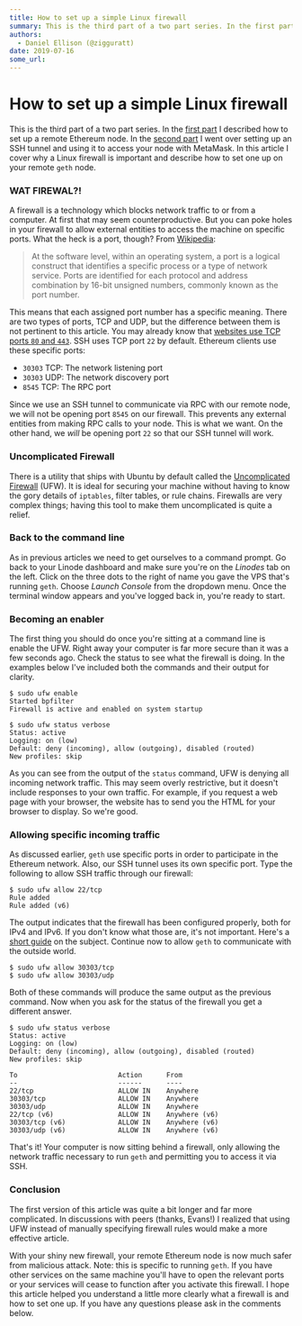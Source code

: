 ```yaml
---
title: How to set up a simple Linux firewall
summary: This is the third part of a two part series. In the first part I described how to set up a remote Ethereum node. In the second part I went over setting up an SSH tunnel and using it to access your node with MetaMask. In this article I cover why a Linux firewall is important and describe how to set one up on your remote geth node. WAT FIREWAL?! A firewall is a technology which blocks network traffic to or from a computer. At first that may seem counterproductive. But you can poke holes in your fi
authors:
  - Daniel Ellison (@zigguratt)
date: 2019-07-16
some_url: 
---
```


# How to set up a simple Linux firewall


This is the third part of a two part series. In the [first part](https://kauri.io/article/c287fe53de9b4073a18065443253a86d/v1/how-to-install-and-synchronize-your-own-remote-ethereum-nodes) I described how to set up a remote Ethereum node. In the [second part](https://kauri.io/article/348d6c66da2949978c85bf2cd913d0ac/v1/make-use-of-your-remote-ethereum-node-using-an-ssh-tunnel-and-metamask) I went over setting up an SSH tunnel and using it to access your node with MetaMask. In this article I cover why a Linux firewall is important and describe how to set one up on your remote `geth` node.

### WAT FIREWAL?!

A firewall is a technology which blocks network traffic to or from a computer. At first that may seem counterproductive. But you can poke holes in your firewall to allow external entities to access the machine on specific ports. What the heck is a port, though? From [Wikipedia](https://en.wikipedia.org/wiki/Port_(computer_networking)):

>At the software level, within an operating system, a port is a logical construct that identifies a specific process or a type of network service. Ports are identified for each protocol and address combination by 16-bit unsigned numbers, commonly known as the port number.

This means that each assigned port number has a specific meaning. There are two types of ports, TCP and UDP, but the difference between them is not pertinent to this article. You may already know that [websites use TCP ports `80` and `443`](https://www.howtogeek.com/233383/why-was-80-chosen-as-the-default-http-port-and-443-as-the-default-https-port/). SSH uses TCP port `22` by default. Ethereum clients use these specific ports:

* `30303` TCP: The network listening port
* `30303` UDP: The network discovery port
* `8545` TCP: The RPC port

Since we use an SSH tunnel to communicate via RPC with our remote node, we will not be opening port `8545` on our firewall. This prevents any external entities from making RPC calls to your node. This is what we want. On the other hand, we _will_ be opening port `22` so that our SSH tunnel will work.

### Uncomplicated Firewall

There is a utility that ships with Ubuntu by default called the [Uncomplicated Firewall](https://help.ubuntu.com/community/UFW) (UFW). It is ideal for securing your machine without having to know the gory details of `iptables`, filter tables, or rule chains. Firewalls are very complex things; having this tool to make them uncomplicated is quite a relief.

### Back to the command line

As in previous articles we need to get ourselves to a command prompt. Go back to your Linode dashboard and make sure you're on the _Linodes_ tab on the left. Click on the three dots to the right of name you gave the VPS that's running `geth`. Choose _Launch Console_ from the dropdown menu. Once the terminal window appears and you've logged back in, you're ready to start.

### Becoming an enabler

The first thing you should do once you're sitting at a command line is enable the UFW. Right away your computer is far more secure than it was a few seconds ago. Check the status to see what the firewall is doing. In the examples below I've included both the commands and their output for clarity.

```shell
$ sudo ufw enable
Started bpfilter
Firewall is active and enabled on system startup

$ sudo ufw status verbose
Status: active
Logging: on (low)
Default: deny (incoming), allow (outgoing), disabled (routed)
New profiles: skip
```
As you can see from the output of the `status` command, UFW is denying all incoming network traffic. This may seem overly restrictive, but it doesn't include responses to your own traffic. For example, if you request a web page with your browser, the website has to send you the HTML for your browser to display. So we're good.

### Allowing specific incoming traffic

As discussed earlier, `geth` use specific ports in order to participate in the Ethereum network. Also, our SSH tunnel uses its own specific port. Type the following to allow SSH traffic through our firewall:

```shell
$ sudo ufw allow 22/tcp
Rule added
Rule added (v6)
```

The output indicates that the firewall has been configured properly, both for IPv4 and IPv6. If you don't know what those are, it's not important. Here's a [short guide](https://mashable.com/2011/02/03/ipv4-ipv6-guide/) on the subject. Continue now to allow `geth` to communicate with the outside world.

```shell
$ sudo ufw allow 30303/tcp
$ sudo ufw allow 30303/udp
```

Both of these commands will produce the same output as the previous command. Now when you ask for the status of the firewall you get a different answer.

```shell
$ sudo ufw status verbose
Status: active
Logging: on (low)
Default: deny (incoming), allow (outgoing), disabled (routed)
New profiles: skip

To                         Action      From
--                         ------      ----
22/tcp                     ALLOW IN    Anywhere                  
30303/tcp                  ALLOW IN    Anywhere                  
30303/udp                  ALLOW IN    Anywhere                  
22/tcp (v6)                ALLOW IN    Anywhere (v6)             
30303/tcp (v6)             ALLOW IN    Anywhere (v6)             
30303/udp (v6)             ALLOW IN    Anywhere (v6)             
```

That's it! Your computer is now sitting behind a firewall, only allowing the network traffic necessary to run `geth` and permitting you to access it via SSH.

### Conclusion

The first version of this article was quite a bit longer and far more complicated. In discussions with peers (thanks, Evans!) I realized that using UFW instead of manually specifying firewall rules would make a more effective article.

With your shiny new firewall, your remote Ethereum node is now much safer from malicious attack. Note: this is specific to running `geth`. If you have other services on the same machine you'll have to open the relevant ports or your services will cease to function after you activate this firewall. I hope this article helped you understand a little more clearly what a firewall is and how to set one up. If you have any questions please ask in the comments below.